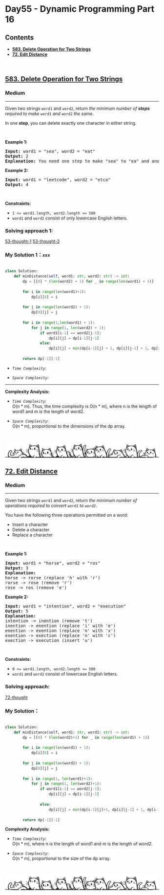 # Day55 - Dynamic Programming Part 16


## Contents
* **[583. Delete Operation for Two Strings](#583)**
* **[72. Edit Distance](#72)**


<br>
<h2 id = "583"><a href="https://leetcode.com/problems/delete-operation-for-two-strings">583. Delete Operation for Two Strings</a></h2><h3>Medium</h3><hr><p>Given two strings <code>word1</code> and <code>word2</code>, return <em>the minimum number of <strong>steps</strong> required to make</em> <code>word1</code> <em>and</em> <code>word2</code> <em>the same</em>.</p>

<p>In one <strong>step</strong>, you can delete exactly one character in either string.</p>

<p>&nbsp;</p>
<p><strong class="example">Example 1:</strong></p>

<pre>
<strong>Input:</strong> word1 = &quot;sea&quot;, word2 = &quot;eat&quot;
<strong>Output:</strong> 2
<strong>Explanation:</strong> You need one step to make &quot;sea&quot; to &quot;ea&quot; and another step to make &quot;eat&quot; to &quot;ea&quot;.
</pre>

<p><strong class="example">Example 2:</strong></p>

<pre>
<strong>Input:</strong> word1 = &quot;leetcode&quot;, word2 = &quot;etco&quot;
<strong>Output:</strong> 4
</pre>

<p>&nbsp;</p>
<p><strong>Constraints:</strong></p>

<ul>
	<li><code>1 &lt;= word1.length, word2.length &lt;= 500</code></li>
	<li><code>word1</code> and <code>word2</code> consist of only lowercase English letters.</li>
</ul>


### Solving approach 1:


[53-thought-1](https://github.com/samuelusc/Algomuscle/blob/main/assets/Day55/LC583-th_1.jpg)
[53-thought-2](https://github.com/samuelusc/Algomuscle/blob/main/assets/Day55/LC583-th_2.jpg)



### My Solution 1：_`xxx`_  

  
```python

class Solution:
    def minDistance(self, word1: str, word2: str) -> int:
        dp = [[0] * (len(word2) + 1) for _ in range(len(word1) + 1)]

        for i in range(len(word1)+1):
            dp[i][0] = i

        for j in range(len(word2) + 1):
            dp[0][j] = j
        
        for i in range(1,len(word1) + 1):
            for j in range(1, len(word2) + 1):
                if word1[i-1] == word2[j-1]:
                    dp[i][j] = dp[i-1][j-1]
                else:
                    dp[i][j] = min(dp[i-1][j] + 1, dp[i][j-1] + 1, dp[i-1][j-1] + 2)
        
        return dp[-1][-1]
```


- *`Time Complexity`*:<br>

  
- *`Space Complexity`*:<br>
---


**Complexity Analysis:**  

- *`Time Complexity`*:<br>
O(n * m). Thus, the time complexity is O(n * m), where n is the length of word1 and m is the length of word2.
  
- *`Space Complexity`*:<br>
O(n * m), proportional to the dimensions of the dp array.
<br>

![Dividing Line](https://github.com/samuelusc/Algomuscle/blob/main/assets/CatDividing.png)
<br>


<h2 id = "72"><a href="https://leetcode.com/problems/edit-distance">72. Edit Distance</a></h2><h3>Medium</h3><hr><p>Given two strings <code>word1</code> and <code>word2</code>, return <em>the minimum number of operations required to convert <code>word1</code> to <code>word2</code></em>.</p>

<p>You have the following three operations permitted on a word:</p>

<ul>
	<li>Insert a character</li>
	<li>Delete a character</li>
	<li>Replace a character</li>
</ul>

<p>&nbsp;</p>
<p><strong class="example">Example 1:</strong></p>

<pre>
<strong>Input:</strong> word1 = &quot;horse&quot;, word2 = &quot;ros&quot;
<strong>Output:</strong> 3
<strong>Explanation:</strong> 
horse -&gt; rorse (replace &#39;h&#39; with &#39;r&#39;)
rorse -&gt; rose (remove &#39;r&#39;)
rose -&gt; ros (remove &#39;e&#39;)
</pre>

<p><strong class="example">Example 2:</strong></p>

<pre>
<strong>Input:</strong> word1 = &quot;intention&quot;, word2 = &quot;execution&quot;
<strong>Output:</strong> 5
<strong>Explanation:</strong> 
intention -&gt; inention (remove &#39;t&#39;)
inention -&gt; enention (replace &#39;i&#39; with &#39;e&#39;)
enention -&gt; exention (replace &#39;n&#39; with &#39;x&#39;)
exention -&gt; exection (replace &#39;n&#39; with &#39;c&#39;)
exection -&gt; execution (insert &#39;u&#39;)
</pre>

<p>&nbsp;</p>
<p><strong>Constraints:</strong></p>

<ul>
	<li><code>0 &lt;= word1.length, word2.length &lt;= 500</code></li>
	<li><code>word1</code> and <code>word2</code> consist of lowercase English letters.</li>
</ul>




### Solving approach:  


[72-thought](https://github.com/samuelusc/Algomuscle/blob/main/assets/Day55/LC72-th.jpg)


 
### My Solution：

  
```python

class Solution:
    def minDistance(self, word1: str, word2: str) -> int:
        dp = [[0] * (len(word2)+1) for _ in range(len(word1) + 1)]

        for i in range(len(word1) + 1):
            dp[i][0] = i
        
        for j in range(len(word2) + 1):
            dp[0][j] = j

        for i in range(1, len(word1)+1):
            for j in range(1, len(word2)+1):
                if word1[i-1] == word2[j-1]:
                    dp[i][j] = dp[i-1][j-1]
                
                else:
                    dp[i][j] = min(dp[i-1][j]+1, dp[i][j-1] + 1, dp[i-1][j-1] + 1)

        return dp[-1][-1]
```


**Complexity Analysis:**  

- *`Time Complexity`*:<br>
O(n * m), where n is the length of word1 and m is the length of word2.


  
- *`Space Complexity`*:<br>
O(n * m), proportional to the size of the dp array.
<br>

![Dividing Line](https://github.com/samuelusc/Algomuscle/blob/main/assets/CatDividing.png)
<br>





